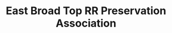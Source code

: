---
layout: repo
title: "East Broad Top RR Preservation Association"
id: 13486
permalink: repos/13486/
---